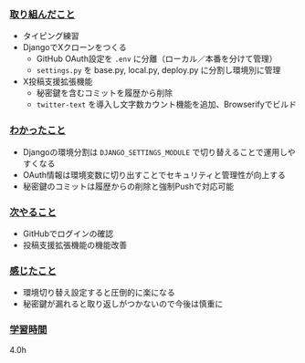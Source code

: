 ### <u>取り組んだこと</u>
- タイピング練習
- DjangoでXクローンをつくる
  - GitHub OAuth設定を `.env` に分離（ローカル／本番を分けて管理）
  - `settings.py` を base.py, local.py, deploy.py に分割し環境別に管理
- X投稿支援拡張機能
  - 秘密鍵を含むコミットを履歴から削除
  - `twitter-text` を導入し文字数カウント機能を追加、Browserifyでビルド
### <u>わかったこと</u>
- Djangoの環境分割は `DJANGO_SETTINGS_MODULE` で切り替えることで運用しやすくなる
- OAuth情報は環境変数に切り出すことでセキュリティと管理性が向上する
- 秘密鍵のコミットは履歴からの削除と強制Pushで対応可能
### <u>次やること</u>
- GitHubでログインの確認
- 投稿支援拡張機能の機能改善
### <u>感じたこと</u>
- 環境切り替え設定すると圧倒的に楽になる
- 秘密鍵が漏れると取り返しがつかないので今後は慎重に
### <u>学習時間</u>
4.0h
